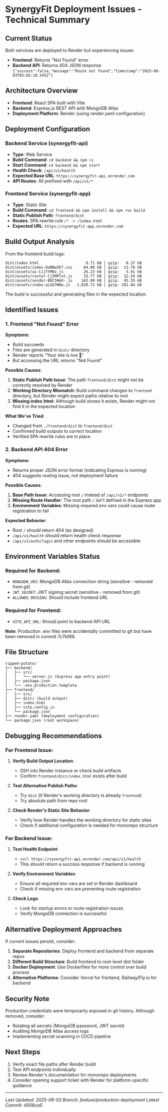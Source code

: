 # SynergyFit Deployment Issues - Technical Summary

## Current Status
Both services are deployed to Render but experiencing issues:
- **Frontend**: Returns "Not Found" error
- **Backend API**: Returns 404 JSON response `{"success":false,"message":"Route not found","timestamp":"2025-08-03T05:02:18.545Z"}`

## Architecture Overview
- **Frontend**: React SPA built with Vite
- **Backend**: Express.js REST API with MongoDB Atlas
- **Deployment Platform**: Render (using render.yaml configuration)

## Deployment Configuration

### Backend Service (synergyfit-api)
- **Type**: Web Service
- **Build Command**: `cd backend && npm ci`
- **Start Command**: `cd backend && npm start`
- **Health Check**: `/api/v1/health`
- **Expected Base URL**: `https://synergyfit-api.onrender.com`
- **API Routes**: All prefixed with `/api/v1/*`

### Frontend Service (synergyfit-app)
- **Type**: Static Site
- **Build Command**: `cd frontend && npm install && npm run build`
- **Static Publish Path**: `frontend/dist`
- **Routes**: SPA rewrite rule `/* -> /index.html`
- **Expected URL**: `https://synergyfit-app.onrender.com`

## Build Output Analysis

From the frontend build logs:
```
dist/index.html                     0.71 kB │ gzip:   0.37 kB
dist/assets/index-DaNDwIK7.css     84.80 kB │ gzip:  13.70 kB
dist/assets/ui-CijTYM0z.js         26.23 kB │ gzip:   5.91 kB
dist/assets/router-Cj5MPlnt.js     33.77 kB │ gzip:  12.54 kB
dist/assets/vendor-BDC5HmX-.js    142.09 kB │ gzip:  45.55 kB
dist/assets/index-aLGU7W0w.js   1,020.72 kB │ gzip: 281.84 kB
```

The build is successful and generating files in the expected location.

## Identified Issues

### 1. Frontend "Not Found" Error
**Symptoms**: 
- Build succeeds
- Files are generated in `dist/` directory
- Render reports "Your site is live 🎉"
- But accessing the URL returns "Not Found"

**Possible Causes**:
1. **Static Publish Path Issue**: The path `frontend/dist` might not be correctly resolved by Render
2. **Working Directory Mismatch**: Build command changes to `frontend` directory, but Render might expect paths relative to root
3. **Missing index.html**: Although build shows it exists, Render might not find it in the expected location

**What We've Tried**:
- Changed from `./frontend/dist` to `frontend/dist`
- Confirmed build outputs to correct location
- Verified SPA rewrite rules are in place

### 2. Backend API 404 Error
**Symptoms**:
- Returns proper JSON error format (indicating Express is running)
- 404 suggests routing issue, not deployment failure

**Possible Causes**:
1. **Base Path Issue**: Accessing root `/` instead of `/api/v1/*` endpoints
2. **Missing Route Handler**: The root path `/` isn't defined in the Express app
3. **Environment Variables**: Missing required env vars could cause route registration to fail

**Expected Behavior**:
- Root `/` should return 404 (as designed)
- `/api/v1/health` should return health check response
- `/api/v1/auth/login` and other endpoints should be accessible

## Environment Variables Status

### Required for Backend:
- `MONGODB_URI`: MongoDB Atlas connection string (sensitive - removed from git)
- `JWT_SECRET`: JWT signing secret (sensitive - removed from git)
- `ALLOWED_ORIGINS`: Should include frontend URL

### Required for Frontend:
- `VITE_API_URL`: Should point to backend API URL

**Note**: Production .env files were accidentally committed to git but have been removed in commit 7c7bf66.

## File Structure
```
ripped-potato/
├── backend/
│   ├── src/
│   │   └── server.js (Express app entry point)
│   ├── package.json
│   └── .env.production.template
├── frontend/
│   ├── src/
│   ├── dist/ (build output)
│   ├── index.html
│   ├── vite.config.js
│   └── package.json
├── render.yaml (deployment configuration)
└── package.json (root workspace)
```

## Debugging Recommendations

### For Frontend Issue:
1. **Verify Build Output Location**: 
   - SSH into Render instance or check build artifacts
   - Confirm `frontend/dist/index.html` exists after build

2. **Test Alternative Publish Paths**:
   - Try `dist` (if Render's working directory is already `frontend`)
   - Try absolute path from repo root

3. **Check Render's Static Site Behavior**:
   - Verify how Render handles the working directory for static sites
   - Check if additional configuration is needed for monorepo structure

### For Backend Issue:
1. **Test Health Endpoint**: 
   - `curl https://synergyfit-api.onrender.com/api/v1/health`
   - This should return a success response if backend is running

2. **Verify Environment Variables**:
   - Ensure all required env vars are set in Render dashboard
   - Check if missing env vars are preventing route registration

3. **Check Logs**:
   - Look for startup errors or route registration issues
   - Verify MongoDB connection is successful

## Alternative Deployment Approaches

If current issues persist, consider:

1. **Separate Repositories**: Deploy frontend and backend from separate repos
2. **Different Build Structure**: Build frontend to root-level dist folder
3. **Docker Deployment**: Use Dockerfiles for more control over build process
4. **Alternative Platforms**: Consider Vercel for frontend, Railway/Fly.io for backend

## Security Note
Production credentials were temporarily exposed in git history. Although removed, consider:
- Rotating all secrets (MongoDB password, JWT secret)
- Auditing MongoDB Atlas access logs
- Implementing secret scanning in CI/CD pipeline

## Next Steps
1. Verify exact file paths after Render build
2. Test API endpoints individually
3. Review Render's documentation for monorepo deployments
4. Consider opening support ticket with Render for platform-specific guidance

---

*Last Updated: 2025-08-03*
*Branch: feature/production-deployment*
*Latest Commit: 4508ca5*